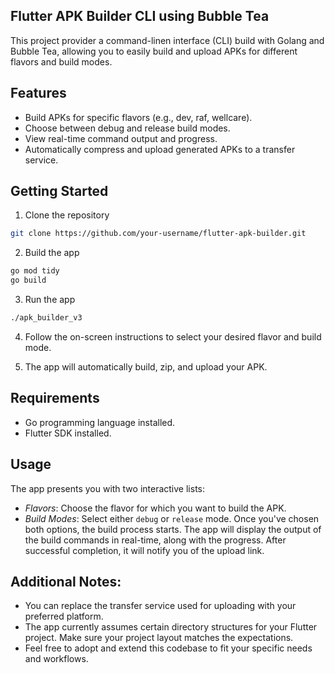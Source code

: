 ## Flutter APK Builder CLI using Bubble Tea
This project provider a command-linen interface (CLI) build with Golang and Bubble Tea, allowing you to easily build and upload APKs for different flavors and build modes.

## Features
* Build APKs for specific flavors (e.g., dev, raf, wellcare).
* Choose between debug and release build modes.
* View real-time command output and progress.
* Automatically compress and upload generated APKs to a transfer service.

## Getting Started
1. Clone the repository
```bash
git clone https://github.com/your-username/flutter-apk-builder.git
```

2. Build the app
```bash
go mod tidy
go build
```

3. Run the app
```bash
./apk_builder_v3
```

4. Follow the on-screen instructions to select your desired flavor and build mode.

5. The app will automatically build, zip, and upload your APK.

## Requirements
* Go programming language installed.
* Flutter SDK installed.

## Usage
The app presents you with two interactive lists:
* *Flavors*: Choose the flavor for which you want to build the APK.
* *Build Modes*: Select either `debug` or `release` mode.
Once you've chosen both options, the build process starts. The app will display the output of the build commands in real-time, along with the progress. After successful completion, it will notify you of the upload link.

## Additional Notes:
* You can replace the transfer service used for uploading with your preferred platform.
* The app currently assumes certain directory structures for your Flutter project. Make sure your project layout matches the expectations.
* Feel free to adopt and extend this codebase to fit your specific needs and workflows.
